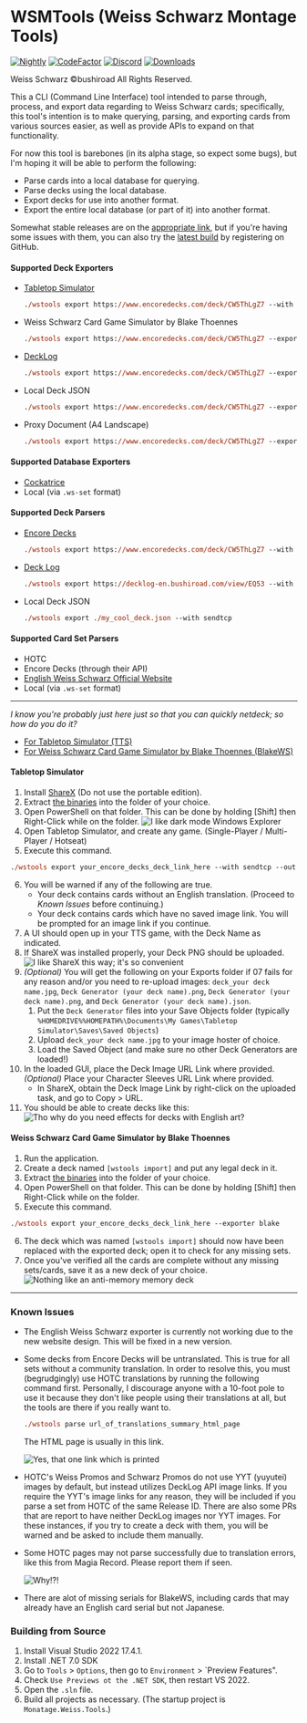 WSMTools (Weiss Schwarz Montage Tools)
===========
[![Nightly](https://github.com/ronelm2000/wsmtools/actions/workflows/nightly.yml/badge.svg)](https://github.com/ronelm2000/wsmtools/actions/workflows/nightly.yml)
[![CodeFactor](https://www.codefactor.io/repository/github/ronelm2000/wsmtools/badge)](https://www.codefactor.io/repository/github/ronelm2000/wsmtools)
[![Discord](https://img.shields.io/discord/831048458608705627?label=Discord)](https://discord.gg/9T55jJGHJD)
[![Downloads](https://img.shields.io/github/downloads/ronelm2000/wsmtools/total.svg)](https://tooomm.github.io/github-release-stats/?username=ronelm2000&repository=wsmtools)

Weiss Schwarz ©bushiroad All Rights Reserved.

This a CLI (Command Line Interface) tool intended to parse through, process, and export data regarding to Weiss Schwarz cards; specifically, this tool's intention is to make querying, parsing, and exporting cards from various sources easier, as
well as provide APIs to expand on that functionality.

For now this tool is barebones (in its alpha stage, so expect some bugs), but I'm hoping it will be able to perform the following:
* Parse cards into a local database for querying.
* Parse decks using the local database.
* Export decks for use into another format.
* Export the entire local database (or part of it) into another format.

Somewhat stable releases are on the [appropriate link](https://github.com/ronelm2000/wsmtools/releases), but if you're having some issues with them, you can also try the [latest build](https://github.com/ronelm2000/wsmtools/actions) by
registering on GitHub. 

#### Supported Deck Exporters
* [Tabletop Simulator](https://steamcommunity.com/sharedfiles/filedetails/?id=1321170886)
  ```ps
  ./wstools export https://www.encoredecks.com/deck/CW5ThLgZ7 --with sendtcp
  ```
* Weiss Schwarz Card Game Simulator by Blake Thoennes
  ```ps
  ./wstools export https://www.encoredecks.com/deck/CW5ThLgZ7 --exporter bws
  ```
* [DeckLog](https://decklog-en.bushiroad.com)
  ```ps
  ./wstools export https://www.encoredecks.com/deck/CW5ThLgZ7 --exporter decklog
  ```
* Local Deck JSON
  ```ps
  ./wstools export https://www.encoredecks.com/deck/CW5ThLgZ7 --exporter local
  ```
* Proxy Document (A4 Landscape)
  ```ps
  ./wstools export https://www.encoredecks.com/deck/CW5ThLgZ7 --exporter doc
  ```

#### Supported Database Exporters
* [Cockatrice](https://github.com/longagofaraway/Cockatrice)
* Local (via `.ws-set` format)

#### Supported Deck Parsers
* [Encore Decks](https://www.encoredecks.com/)
  ```ps
  ./wstools export https://www.encoredecks.com/deck/CW5ThLgZ7 --with sendtcp
  ```
* [Deck Log](https://decklog.bushiroad.com/)
  ```ps
  ./wstools export https://decklog-en.bushiroad.com/view/EQ53 --with sendtcp
  ```
* Local Deck JSON
  ```ps
  ./wstools export ./my_cool_deck.json --with sendtcp
  ```

#### Supported Card Set Parsers
* HOTC
* Encore Decks (through their API)
* [English Weiss Schwarz Official Website](https://en.ws-tcg.com/)
* Local (via `.ws-set` format)

---------

*I know you're probably just here just so that you can quickly netdeck; so how do you do it?*
* [For Tabletop Simulator (TTS)](#tabletop-simulator)
* [For Weiss Schwarz Card Game Simulator by Blake Thoennes (BlakeWS)](#weiss-schwarz-card-game-simulator-by-blake-thoennes)

#### Tabletop Simulator
01. Install [ShareX](https://getsharex.com/) (Do not use the portable edition).
02. Extract [the binaries](https://github.com/ronelm2000/wsmtools/releases) into the folder of your choice.
03. Open PowerShell on that folder. This can be done by holding [Shift] then Right-Click while on the folder.
    ![I like dark mode Windows Explorer](https://i.imgur.com/MBc4zzr.png)
04. Open Tabletop Simulator, and create any game. (Single-Player / Multi-Player / Hotseat)
05. Execute this command.
   ```ps
   ./wstools export your_encore_decks_deck_link_here --with sendtcp --out sharex
   ```
06. You will be warned if any of the following are true.
    * Your deck contains cards without an English translation. (Proceed to *Known Issues* before continuing.)
    * Your deck contains cards which have no saved image link. You will be prompted for an image link if you continue.
07. A UI should open up in your TTS game, with the Deck Name as indicated.
08. If ShareX was installed properly, your Deck PNG should be uploaded.
    ![I like ShareX this way; it's so convenient](https://i.imgur.com/Sw2H9qm.png)
07. *(Optional)* You will get the following on your Exports folder if 07 fails for any reason and/or you need to re-upload images: `deck_your deck name.jpg`, `Deck Generator (your deck name).png`,  `Deck Generator (your deck name).png`, and `Deck Generator (your deck name).json`.
    01. Put the `Deck Generator` files into your Save Objects folder (typically `%HOMEDRIVE%%HOMEPATH%\Documents\My Games\Tabletop Simulator\Saves\Saved Objects`)
    02. Upload `deck_your deck name.jpg` to your image hoster of choice.
    03. Load the Saved Object (and make sure no other Deck Generators are loaded!)
08. In the loaded GUI, place the Deck Image URL Link where provided. *(Optional)* Place your Character Sleeves URL Link where provided.
    - In ShareX, obtain the Deck Image Link by right-click on the uploaded task, and go to Copy > URL.
09. You should be able to create decks like this:
    ![Tho why do you need effects for decks with English art?](https://i.imgur.com/WuRpf9I.png)

#### Weiss Schwarz Card Game Simulator by Blake Thoennes
01. Run the application.
02. Create a deck named `[wstools import]` and put any legal deck in it.
03. Extract [the binaries](https://github.com/ronelm2000/wsmtools/releases) into the folder of your choice.
04. Open PowerShell on that folder. This can be done by holding [Shift] then Right-Click while on the folder.
05. Execute this command.
   ```ps
   ./wstools export your_encore_decks_deck_link_here --exporter blake
   ```
06. The deck which was named `[wstools import]` should now have been replaced with the exported deck; open it to check for any missing sets.
07. Once you've verified all the cards are complete without any missing sets/cards, save it as a new deck of your choice.
    ![Nothing like an anti-memory memory deck](https://i.imgur.com/9svzkYz.png)
---------

### Known Issues
* The English Weiss Schwarz exporter is currently not working due to the new website design. This will be fixed in a new version.
* Some decks from Encore Decks will be untranslated. This is true for all sets without a community translation.
  In order to resolve this, you must (begrudgingly) use HOTC translations by running the following command first.
  Personally, I discourage anyone with a 10-foot pole to use it because they don't like people using their translations
  at all, but the tools are there if you really want to.
  ```ps
  ./wstools parse url_of_translations_summary_html_page
  ```
  The HTML page is usually in this link.

  ![Yes, that one link which is printed](https://i.imgur.com/FkukMso.png)
* HOTC's Weiss Promos and Schwarz Promos do not use YYT (yuyutei) images by default, but instead utilizes DeckLog API image links. If you require the YYT's image links for any reason, they will be included if you parse a
  set from HOTC of the same Release ID. There are also some PRs that are report to have neither DeckLog images nor YYT images. For these instances, if you try to create a deck with them, you will be warned and be asked
  to include them manually.

* Some HOTC pages may not parse successfully due to translation errors, like this from Magia Record.
  Please report them if seen.

  ![Why!?!](https://i.imgur.com/NdpGGp0.png)

* There are alot of missing serials for BlakeWS, including cards that may already have an English card serial but not Japanese.

### Building from Source
1. Install Visual Studio 2022 17.4.1.
2. Install .NET 7.0 SDK
3. Go to `Tools` > `Options`, then go to `Environment` > `Preview Features".
4. Check `Use Previews ot the .NET SDK`, then restart VS 2022. 
5. Open the `.sln` file.
6. Build all projects as necessary. (The startup project is `Monatage.Weiss.Tools`.)